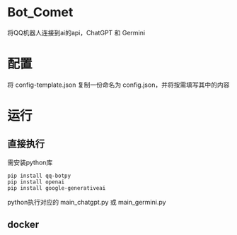 # Bot_Comet

将QQ机器人连接到ai的api，ChatGPT 和 Germini

# 配置

将 config-template.json 复制一份命名为 config.json，并将按需填写其中的内容

# 运行

## 直接执行

需安装python库

``` shell
pip install qq-botpy
pip install openai
pip install google-generativeai
```

python执行对应的 main_chatgpt.py 或 main_germini.py

## docker